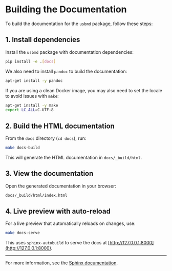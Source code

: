 # Building the Documentation

To build the documentation for the `usbmd` package, follow these steps:

## 1. Install dependencies
Install the `usbmd` package with documentation dependencies:

```sh
pip install -e .[docs]
```

We also need to install `pandoc` to build the documentation:

```sh
apt-get install -y pandoc
```

If you are using a clean Docker image, you may also need to set the locale to avoid issues with `make`:

```sh
apt-get install -y make
export LC_ALL=C.UTF-8
```

## 2. Build the HTML documentation

From the `docs` directory (`cd docs`), run:

```sh
make docs-build
```

This will generate the HTML documentation in `docs/_build/html`.

## 3. View the documentation

Open the generated documentation in your browser:

```sh
docs/_build/html/index.html
```

## 4. Live preview with auto-reload

For a live preview that automatically reloads on changes, use:

```sh
make docs-serve
```

This uses `sphinx-autobuild` to serve the docs at [http://127.0.0.1:8000](http://127.0.0.1:8000).

---

For more information, see the [Sphinx documentation](https://www.sphinx-doc.org/).

